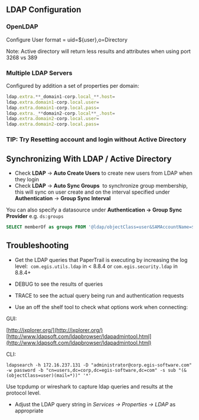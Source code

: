 ## LDAP Configuration  

### OpenLDAP 

Configure User format = uid=${user},o=Directory

Note: Active directory will return less results and attributes when using port 3268 vs 389

### Multiple LDAP Servers

Configured by addition a set of properties per domain:

```javascript
ldap.extra.**_domain1-corp.local_**.host=  
ldap.extra.domain1-corp.local.user=  
ldap.extra.domain1-corp.local.pass=  
ldap.extra._**domain2-corp.local**_.host=  
ldap.extra.domain2-corp.local.user=  
ldap.extra.domain2-corp.local.pass=  
```
### TIP: Try Resetting account and login without Active Directory

## Synchronizing With LDAP / Active Directory

*  Check **LDAP** -> **Auto Create Users**  to create new users from LDAP when they login  
*  Check **LDAP** -> **Auto Sync Groups**  to synchronize group membership, this will sync on user create and on the interval specified under **Authentication** -> **Group Sync Interval**  

You can also specify a datasource under **Authentication -> Group Sync Provider** e.g. `ds:groups`

```sql
SELECT memberOf as groups FROM '@ldap/objectClass=user&SAMAccountName=${filter}
```

## Troubleshooting

*   Get the LDAP queries that PaperTrail is executing by increasing the log level:  `com.egis.utils.ldap` in < 8.8.4 or `com.egis.security.ldap` in 8.8.4+

*  DEBUG to see the results of queries  
*  TRACE to see the actual query being run and authentication requests  
*  Use an off the shelf tool to check what options work when connecting:

GUI:  

[http://jxplorer.org/](http://jxplorer.org/)  
[http://www.ldapsoft.com/ldapbrowser/ldapadmintool.html](http://www.ldapsoft.com/ldapbrowser/ldapadmintool.html)  

CLI:  

```shell
ldapsearch -h 172.16.237.131 -D "administrator@corp.egis-software.com" -w password -b "cn=users,dc=corp,dc=egis-software,dc=com" -s sub "(&(objectClass=user)(mail=*))" '*'
```  

Use tcpdump or wireshark to capture ldap queries and results at the protocol level.  

*   Adjust the LDAP query string in _Services -> Properties -> LDAP_ as appropriate
